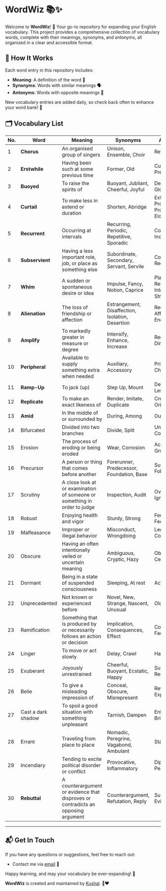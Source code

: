# WordWiz 📚✨

Welcome to **WordWiz**! 🎉 Your go-to repository for expanding your English vocabulary. This project provides a comprehensive collection of vocabulary words, complete with their meanings, synonyms, and antonyms, all organized in a clear and accessible format.

## 📖 How It Works

Each word entry in this repository includes:
- **Meaning**: A definition of the word 📝
- **Synonyms**: Words with similar meanings 🗣️
- **Antonyms**: Words with opposite meanings 🚫

New vocabulary entries are added daily, so check back often to enhance your word bank! 📅

## 🗂️ Vocabulary List


| **No.** | **Word**          | **Meaning**                                  | **Synonyms**       | **Antonyms**     |
|---------|-------------------|----------------------------------------------|--------------------|------------------|
| 1       | **Chorus**        | An organised group of singers                | Unison, Ensemble, Choir | Refrain      |
| 2       | **Erstwhile**     | Having been such at some previous time      | Former, Old        | Current, Present |
| 3       | **Buoyed**        | To raise the spirits of                     |  Buoyant, Jubilant, Cheerful, Joyful  | Depressed, Gloomy|
| 4       | **Curtail**       | To make less in extend or duration         |    Shorten, Abridge|   Extend, Prolang, Protract, Elongate|                                        
| 5       |  **Recurrent**    | Occurring at intervals                       |  Recurring, Periodic, Repetitive, Sporadic | Constant, Incessant |                
| 6       | **Subservient**   | Having a less important role, job, or place as something else | Subordinate, Secondary, Servant, Servile | Contrary, Recalcitrant |
| 7       | **Whim**          | A sudden or spontaneous desire or idea          | Impulse, Fancy, Notion, Caprice     | Plan, Purpose, Resolution, Intention, Strategy |               
| 8       | **Alienation**    | The loss of friendship or affection          | Estrangement, Disaffection, Isolation, Desertion | Reconciliation, Affection, Endearment |         
| 9       | **Amplify**       | To markedly greater in measure or degree     | Intensify, Enhance, Increase | Reduce, Diminish|               
| 10      | **Peripheral**    | Available to supply something extra when needed| Auxiliary, Accessory | Principal, Chief |                
| 11      | **Ramp-Up**       | To jack (up)                                 | Step Up, Mount     | Decline(in), Lessen|        
| 12      | **Replicate**     | To make an exact likeness of                 | Render, Imitate, Duplicate | Create, Original|                 
| 13      | **Amid** | In the middle of or surrounded by          | During, Among | Outside, Away   |
| 14      | Bifurcated       | Divided into two branches                             | Divide, Split                               | Unite, Combine          |
| 15      | Erosion          | The process of eroding or being eroded                | Wear, Corrosion                              | Accretion, Growth       |
| 16      | Precursor        | A person or thing that comes before another           | Forerunner, Predecessor, Foundation, Base   | Successor, Follower     |
| 17      | Scrutiny         | A close look at or examination of someone or something in order to judge | Inspection, Audit                            | Overlook, Ignorance     |
| 18      | Robust           | Enjoying health and vigor                             | Sturdy, Strong                              | Feeble, Unfit, Feeble          |
| 19      | Malfeasance      | Improper or illegal behavior                          | Misconduct, Wrongdoing                       | Legality, Compliance    |
| 20      | Obscure          | Having an often intentionally veiled or uncertain meaning | Ambiguous, Cryptic, Hazy                    | Obvious, Certain        |
| 21      | Dormant          | Being in a state of suspended consciousness           | Sleeping, At rest                           | Active, Alert           |
| 22      | Unprecedented    | Not known or experienced before                       | Novel, New, Strange, Nascent, Unusual       | Old, Familiar           |
| 23      | Ramification     | Something that is produced by or necessarily follows an action or decision | Implication, Consequences, Effect           | Consideration, Factor   |
| 24      | Linger           | To move or act slowly                                 | Delay, Crawl                                | Hasten, Rush            |
| 25      | Exuberant        | Joyously unrestrained                                 | Cheerful, Buoyant, Ecstatic, Happy          | Sullen, Restrained      |
| 26      | Belie            | To give a misleading impression of                    | Conceal, Obscure, Misrepresent              | Reveal, Expose          |
| 27      | Cast a dark shadow | To spoil a good situation with something unpleasant  | Tarnish, Dampen                             | Enhance, Brighten       |
| 28      | Errant           | Traveling from place to place                         | Nomadic, Peregrine, Vagabond, Ambulant      | Static, Settled         |
| 29      | Incendiary       | Tending to excite political disorder or conflict       | Provocative, Inflammatory                   | Diplomatic, Peaceful    |
| 30     | **Rebuttal**      | A counterargument or evidence that disproves or contradicts an opposing argument | Counterargument, Refutation, Reply | Support, Evidence          |






<!-- Add more words below this line -->


<!-- Add more words below this line -->


---


## 📬 Get In Touch

If you have any questions or suggestions, feel free to reach out:

- Contact me via [email](daskushal980@gmail.com) 📧

Happy learning, and may your vocabulary be ever-expanding! 🚀 

**WordWiz** is created and maintained by [Kushal](https://github.com/Kushal997-das). 🎉❤️



